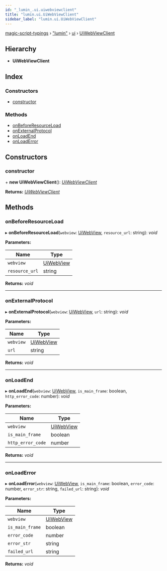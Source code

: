 ```yaml
---
id: "_lumin_.ui.uiwebviewclient"
title: "lumin.ui.UiWebViewClient"
sidebar_label: "lumin.ui.UiWebViewClient"
---
```


[magic-script-typings](../index.md) › [&quot;lumin&quot;](../modules/_lumin_.md) › [ui](../modules/_lumin_.ui.md) › [UiWebViewClient](_lumin_.ui.uiwebviewclient.md)

## Hierarchy

* **UiWebViewClient**

## Index

### Constructors

* [constructor](_lumin_.ui.uiwebviewclient.md#constructor)

### Methods

* [onBeforeResourceLoad](_lumin_.ui.uiwebviewclient.md#onbeforeresourceload)
* [onExternalProtocol](_lumin_.ui.uiwebviewclient.md#onexternalprotocol)
* [onLoadEnd](_lumin_.ui.uiwebviewclient.md#onloadend)
* [onLoadError](_lumin_.ui.uiwebviewclient.md#onloaderror)

## Constructors

###  constructor

\+ **new UiWebViewClient**(): *[UiWebViewClient](_lumin_.ui.uiwebviewclient.md)*

**Returns:** *[UiWebViewClient](_lumin_.ui.uiwebviewclient.md)*

## Methods

###  onBeforeResourceLoad

▸ **onBeforeResourceLoad**(`webview`: [UiWebView](_lumin_.ui.uiwebview.md), `resource_url`: string): *void*

**Parameters:**

Name | Type |
------ | ------ |
`webview` | [UiWebView](_lumin_.ui.uiwebview.md) |
`resource_url` | string |

**Returns:** *void*

___

###  onExternalProtocol

▸ **onExternalProtocol**(`webview`: [UiWebView](_lumin_.ui.uiwebview.md), `url`: string): *void*

**Parameters:**

Name | Type |
------ | ------ |
`webview` | [UiWebView](_lumin_.ui.uiwebview.md) |
`url` | string |

**Returns:** *void*

___

###  onLoadEnd

▸ **onLoadEnd**(`webview`: [UiWebView](_lumin_.ui.uiwebview.md), `is_main_frame`: boolean, `http_error_code`: number): *void*

**Parameters:**

Name | Type |
------ | ------ |
`webview` | [UiWebView](_lumin_.ui.uiwebview.md) |
`is_main_frame` | boolean |
`http_error_code` | number |

**Returns:** *void*

___

###  onLoadError

▸ **onLoadError**(`webview`: [UiWebView](_lumin_.ui.uiwebview.md), `is_main_frame`: boolean, `error_code`: number, `error_str`: string, `failed_url`: string): *void*

**Parameters:**

Name | Type |
------ | ------ |
`webview` | [UiWebView](_lumin_.ui.uiwebview.md) |
`is_main_frame` | boolean |
`error_code` | number |
`error_str` | string |
`failed_url` | string |

**Returns:** *void*